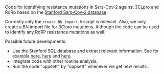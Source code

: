 Code for identifying resistance mutations in Sars-Cov-2 against 3CLpro and RdRp based on the [Stanford Sars-Cov-2 database](https://covdb.stanford.edu/drms/rdrp/)  

Currently only the `create_BN_import.R` script is relevant. Also, we only create a BN import file for 3Clpro mutations. Although the code can be used to identify any RdRP resistance mutations as well.  

Possible future developments:
- Use the Stanford SQL database and extract relevant information. See for example [here](https://github.com/hivdb/covid-drdb-payload), [here](https://github.com/hivdb/covid-drdb-payload/issues/1022) and [here](https://github.com/hivdb/covid-drdb/blob/master/derived_tables/08_rdrp_resistance_mutations.sql).
- Integrate code with other routine analysis.
- Run the code "oppsett" by "oppsett" whenever we get new results.
